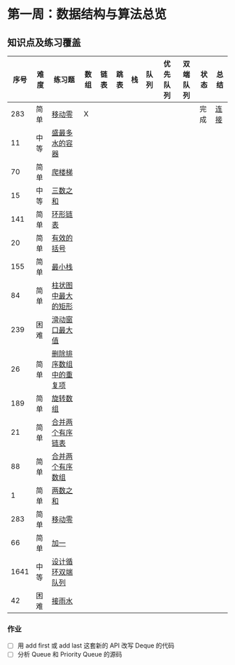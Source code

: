 # 第一周：数据结构与算法总览
## 知识点及练习覆盖
|序号|难度|练习题|数组|链表|跳表|栈|队列|优先队列|双端队列|状态|总结|
|---|---|---|---|---|---|---|---|---|---|---|---|
|283|简单|[移动零](https://leetcode-cn.com/problems/move-zeroes/)|X|||||||完成|[连接](./moveZeroes/NOTE.md)|
|11|中等|[盛最多水的容器](https://leetcode-cn.com/problems/container-with-most-water/)||||||||||||
|70|简单|[爬楼梯](https://leetcode-cn.com/problems/climbing-stairs/)||||||||||||
|15|中等|[三数之和](https://leetcode-cn.com/problems/3sum/)||||||||||||
|141|简单|[环形链表](https://leetcode-cn.com/problems/linked-list-cycle/)||||||||||||
|20|简单|[有效的括号](https://leetcode-cn.com/problems/valid-parentheses/)||||||||||||
|155|简单|[最小栈](https://leetcode-cn.com/problems/min-stack/)||||||||||||
|84|简单|[柱状图中最大的矩形](https://leetcode-cn.com/problems/largest-rectangle-in-histogram/)||||||||||||
|239|困难|[滑动窗口最大值](https://leetcode-cn.com/problems/sliding-window-maximum/)||||||||||||
|26|简单|[删除排序数组中的重复项](https://leetcode-cn.com/problems/remove-duplicates-from-sorted-array/)||||||||||||
|189|简单|[旋转数组](https://leetcode-cn.com/problems/rotate-array/)||||||||||||
|21|简单|[合并两个有序链表](https://leetcode-cn.com/problems/merge-two-sorted-lists/)||||||||||||
|88|简单|[合并两个有序数组](https://leetcode-cn.com/problems/merge-sorted-array/)||||||||||||
|1|简单|[两数之和](https://leetcode-cn.com/problems/two-sum/)||||||||||||
|283|简单|[移动零](https://leetcode-cn.com/problems/move-zeroes/)||||||||||||
|66|简单|[加一](https://leetcode-cn.com/problems/plus-one/)||||||||||||
|1641|中等|[设计循环双端队列](https://leetcode.com/problems/design-circular-deque/)||||||||||||
|42|困难|[接雨水](https://leetcode.com/problems/trapping-rain-water/)||||||||||||
### 作业
- [ ] 用 add first 或 add last 这套新的 API 改写 Deque 的代码
- [ ] 分析 Queue 和 Priority Queue 的源码
